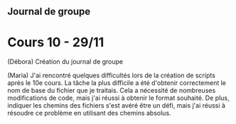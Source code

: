 ## Journal de groupe
# Cours 10 - 29/11
(Débora) Création du journal de groupe

(Maria) J'ai rencontré quelques difficultés lors de la création de scripts après le 10e cours. La tâche la plus difficile a été d'obtenir correctement le nom de base du fichier que je traitais. Cela a nécessité de nombreuses modifications de code, mais j'ai réussi à obtenir le format souhaité. De plus, indiquer les chemins des fichiers s'est avéré être un défi, mais j'ai réussi à résoudre ce problème en utilisant des chemins absolus.
